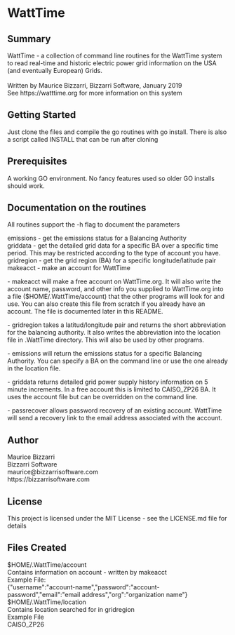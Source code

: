 <html>
  <h1>WattTime</h1>
<h2>Summary</h2>
WattTime - a collection of command line routines for the WattTime system to read real-time and historic electric power grid information on the USA (and eventually European) Grids.<br /><br />
Written by Maurice Bizzarri, Bizzarri Software, January 2019<br />
See https://watttime.org for more information on this system<br />
  <h2>Getting Started</h2>
  Just clone the files and compile the go routines with go install.  There is also a script called INSTALL that can be run after cloning <br />
  <h2>Prerequisites</h2>
  A working GO environment.  No fancy features used so older GO installs should work.<br />
  <h2>Documentation on the routines</h2>
All routines support the -h flag to document the parameters<br />
<p>
emissions - get the emissions status for a Balancing Authority<br />
griddata - get the detailed grid data for a specific BA over a specific time period.  This may be restricted according to the type of account you have.<br />
gridregion - get the grid region (BA) for a specific longitude/latitude pair<br />
makeacct  - make an account for WattTime<br />
</p>
<p>- makeacct will make a free account on WattTime.org.  It will also write the account name, password, and other info you supplied to WattTime.org into a file ($HOME/.WattTime/account) that the other programs will look for and use.  You can also create this file from scratch if you already have an account.  The file is documented later in this README.</p>
<p>- gridregion takes a latitud/longitude pair and returns the short abbreviation for the balancing authority.  It also writes the abbreviation into the location file in .WattTime directory.  This will also be used by other programs.</p>
<p>- emissions will return the emissions status for a specific Balancing Authority.
You can specify a BA on the command line or use the one already in the location file.</p>
<p>- griddata returns detailed grid power supply history information on 5 minute increments.  In a free account this is limited to CAISO_ZP26 BA.  It uses the account file but can be overridden on the command line.</p>
<p>- passrecover allows password recovery of an existing account.  WattTime will send a recovery link to the email address associated with the account.</p>
<p>
<h2>Author</h2>
Maurice Bizzarri<br />
Bizzarri Software<br />
maurice@bizzarrisoftware.com<br />
https://bizzarrisoftware.com<br />
</p>
<h2>License</h2>
This project is licensed under the MIT License - see the LICENSE.md file for details<br />
<h2>Files Created</h2>
$HOME/.WattTime/account<br />
Contains information on account - written by makeacct<br />
Example File: <br />
{"username":"account-name","password":"account-password","email":"email address","org":"organization name"}<br />
$HOME/.WattTime/location<br />
Contains location searched for in gridregion<br />
Example File<br />
CAISO_ZP26<br />
</html>
